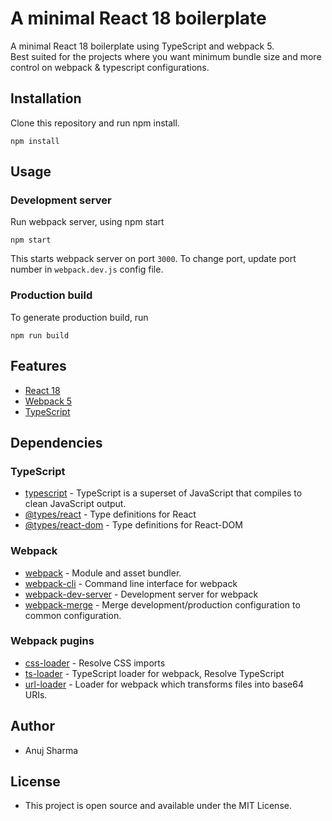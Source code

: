 # A minimal React 18 boilerplate
A minimal React 18 boilerplate using TypeScript and webpack 5.\
Best suited for the projects where you want minimum bundle size and more control on webpack & typescript configurations.

## Installation
Clone this repository and run npm install.
```
npm install
```

## Usage
### **Development server**
Run webpack server, using npm start
```
npm start
```
This starts webpack server on port `3000`. To  change port, update port number in `webpack.dev.js` config file.

### **Production build**
To generate production build, run
```
npm run build
```

## Features
- [React 18](https://reactjs.org/blog/2022/03/29/react-v18.html)
- [Webpack 5](https://webpack.js.org/concepts/)
- [TypeScript](https://www.typescriptlang.org/)

## Dependencies
### **TypeScript**
- [typescript](https://github.com/microsoft/TypeScript) - TypeScript is a superset of JavaScript that compiles to clean JavaScript output.
- [@types/react](https://github.com/DefinitelyTyped/DefinitelyTyped) - Type definitions for React
- [@types/react-dom](https://github.com/DefinitelyTyped/DefinitelyTyped) - Type definitions for React-DOM

### **Webpack**
- [webpack](https://github.com/webpack/webpack) - Module and asset bundler.
- [webpack-cli](https://github.com/webpack/webpack-cli) - Command line interface for webpack
- [webpack-dev-server](https://github.com/webpack/webpack-dev-server) - Development server for webpack
- [webpack-merge](https://github.com/survivejs/webpack-merge) - Merge development/production configuration to common configuration.

### **Webpack pugins**
- [css-loader](https://github.com/webpack-contrib/css-loader) - Resolve CSS imports
- [ts-loader](https://github.com/TypeStrong/ts-loader) - TypeScript loader for webpack, Resolve TypeScript
- [url-loader](https://github.com/webpack-contrib/url-loader) - Loader for webpack which transforms files into base64 URIs.

## Author
- Anuj Sharma

## License
- This project is open source and available under the MIT License.
